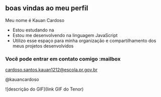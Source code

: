 ## boas vindas ao meu perfil

Meu nome é Kauan Cardoso

- Estou estudando na 
- Estou me desenvolvendo na linguagem JavaScript
- Utilizo esse espaço para minha organização e compartilhamento dos meus projetos desenvolvidos

### Você pode entrar em contato comigo :mailbox

cardoso.santos.kauan1212@escola.pr.gov.br

@kauancardoso

![descrição do GIF](link GIF do Tenor)


